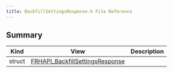 ```yaml
---
title: BackfillSettingsResponse.h File Reference
---
```


## Summary
| Kind | View | Description |
|------|------|-------------|
|struct|[FRHAPI_BackfillSettingsResponse](/unreal-plugins/all/structfrhapi__backfillsettingsresponse/#structFRHAPI__BackfillSettingsResponse)||
